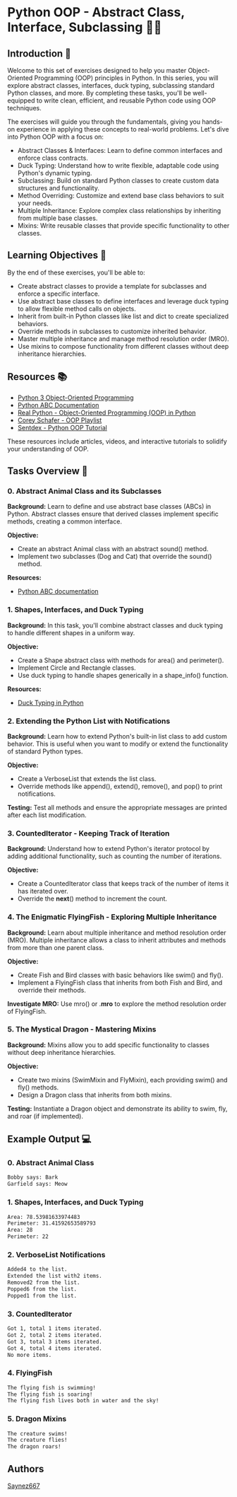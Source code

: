 # Python OOP - Abstract Class, Interface, Subclassing 🐍💡

## Introduction 📘

Welcome to this set of exercises designed to help you master Object-Oriented Programming (OOP) principles in Python. In this series, you will explore abstract classes, interfaces, duck typing, subclassing standard Python classes, and more. By completing these tasks, you'll be well-equipped to write clean, efficient, and reusable Python code using OOP techniques.

The exercises will guide you through the fundamentals, giving you hands-on experience in applying these concepts to real-world problems. Let's dive into Python OOP with a focus on:

- Abstract Classes & Interfaces: Learn to define common interfaces and enforce class contracts.
- Duck Typing: Understand how to write flexible, adaptable code using Python's dynamic typing.
- Subclassing: Build on standard Python classes to create custom data structures and functionality.
- Method Overriding: Customize and extend base class behaviors to suit your needs.
- Multiple Inheritance: Explore complex class relationships by inheriting from multiple base classes.
- Mixins: Write reusable classes that provide specific functionality to other classes.

## Learning Objectives 🎯

By the end of these exercises, you'll be able to:

- Create abstract classes to provide a template for subclasses and enforce a specific interface.
- Use abstract base classes to define interfaces and leverage duck typing to allow flexible method calls on objects.
- Inherit from built-in Python classes like list and dict to create specialized behaviors.
- Override methods in subclasses to customize inherited behavior.
- Master multiple inheritance and manage method resolution order (MRO).
- Use mixins to compose functionality from different classes without deep inheritance hierarchies.

## Resources 📚

- [Python 3 Object-Oriented Programming](https://realpython.com/python3-object-oriented-programming/)
- [Python ABC Documentation](https://docs.python.org/3/library/abc.html)
- [Real Python - Object-Oriented Programming (OOP) in Python](https://realpython.com/python3-object-oriented-programming/)
- [Corey Schafer - OOP Playlist](https://www.youtube.com/playlist?list=PL-osiE80TeTsqhIuOqKhwlXsIBIdSeYtc)
- [Sentdex - Python OOP Tutorial](https://www.youtube.com/watch?v=ZDa-Z5JzLYM&list=PLQVvvaa0QuDe8XSftW-RAxdo6OmaeL85M)

These resources include articles, videos, and interactive tutorials to solidify your understanding of OOP.

## Tasks Overview 📝

### 0. Abstract Animal Class and its Subclasses

**Background:**
Learn to define and use abstract base classes (ABCs) in Python. Abstract classes ensure that derived classes implement specific methods, creating a common interface.

**Objective:**
- Create an abstract Animal class with an abstract sound() method.
- Implement two subclasses (Dog and Cat) that override the sound() method.

**Resources:**
- [Python ABC documentation](https://docs.python.org/3/library/abc.html)

### 1. Shapes, Interfaces, and Duck Typing

**Background:**
In this task, you'll combine abstract classes and duck typing to handle different shapes in a uniform way.

**Objective:**
- Create a Shape abstract class with methods for area() and perimeter().
- Implement Circle and Rectangle classes.
- Use duck typing to handle shapes generically in a shape_info() function.

**Resources:**
- [Duck Typing in Python](https://realpython.com/lessons/duck-typing/)

### 2. Extending the Python List with Notifications

**Background:**
Learn how to extend Python's built-in list class to add custom behavior. This is useful when you want to modify or extend the functionality of standard Python types.

**Objective:**
- Create a VerboseList that extends the list class.
- Override methods like append(), extend(), remove(), and pop() to print notifications.

**Testing:**
Test all methods and ensure the appropriate messages are printed after each list modification.

### 3. CountedIterator - Keeping Track of Iteration

**Background:**
Understand how to extend Python's iterator protocol by adding additional functionality, such as counting the number of iterations.

**Objective:**
- Create a CountedIterator class that keeps track of the number of items it has iterated over.
- Override the __next__() method to increment the count.

### 4. The Enigmatic FlyingFish - Exploring Multiple Inheritance

**Background:**
Learn about multiple inheritance and method resolution order (MRO). Multiple inheritance allows a class to inherit attributes and methods from more than one parent class.

**Objective:**
- Create Fish and Bird classes with basic behaviors like swim() and fly().
- Implement a FlyingFish class that inherits from both Fish and Bird, and override their methods.

**Investigate MRO:**
Use mro() or .__mro__ to explore the method resolution order of FlyingFish.

### 5. The Mystical Dragon - Mastering Mixins

**Background:**
Mixins allow you to add specific functionality to classes without deep inheritance hierarchies.

**Objective:**
- Create two mixins (SwimMixin and FlyMixin), each providing swim() and fly() methods.
- Design a Dragon class that inherits from both mixins.

**Testing:**
Instantiate a Dragon object and demonstrate its ability to swim, fly, and roar (if implemented).

## Example Output 💻

### 0. Abstract Animal Class
```bash
Bobby says: Bark
Garfield says: Meow
```

### 1. Shapes, Interfaces, and Duck Typing
```bash
Area: 78.53981633974483
Perimeter: 31.41592653589793
Area: 28
Perimeter: 22
```

### 2. VerboseList Notifications
```bash
Added4 to the list.
Extended the list with2 items.
Removed2 from the list.
Popped6 from the list.
Popped1 from the list.
```

### 3. CountedIterator
```bash
Got 1, total 1 items iterated.
Got 2, total 2 items iterated.
Got 3, total 3 items iterated.
Got 4, total 4 items iterated.
No more items.
```

### 4. FlyingFish
```bash
The flying fish is swimming!
The flying fish is soaring!
The flying fish lives both in water and the sky!
```
### 5. Dragon Mixins
```bash
The creature swims!
The creature flies!
The dragon roars!
```
## Authors
[Saynez667](https://github.com/Saynez667)